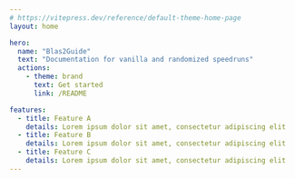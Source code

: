 ```yaml
---
# https://vitepress.dev/reference/default-theme-home-page
layout: home

hero:
  name: "Blas2Guide"
  text: "Documentation for vanilla and randomized speedruns"
  actions:
    - theme: brand
      text: Get started
      link: /README

features:
  - title: Feature A
    details: Lorem ipsum dolor sit amet, consectetur adipiscing elit
  - title: Feature B
    details: Lorem ipsum dolor sit amet, consectetur adipiscing elit
  - title: Feature C
    details: Lorem ipsum dolor sit amet, consectetur adipiscing elit
---
```


